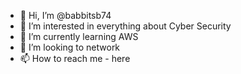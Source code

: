 - 👋 Hi, I’m @babbitsb74
- 👀 I’m interested in everything about Cyber Security
- 🌱 I’m currently learning AWS
- 💞️ I’m looking to network
- 📫 How to reach me - here

<!---
babbitsb74/babbitsb74 is a ✨ special ✨ repository because its `README.md` (this file) appears on your GitHub profile.
You can click the Preview link to take a look at your changes.
--->
